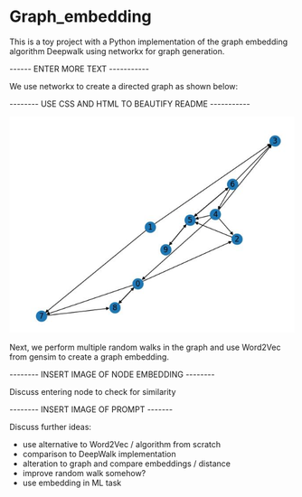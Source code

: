 # Graph_embedding 


This is a toy project with a Python implementation of the graph embedding algorithm Deepwalk using networkx for graph generation.

------ ENTER MORE TEXT -----------

We use networkx to create a directed graph as shown below:

-------- USE CSS AND HTML TO BEAUTIFY README -----------

![Example of directed graph](./directed_graph.JPG)

Next, we perform multiple random walks in the graph and use Word2Vec from gensim to create a graph embedding.

-------- INSERT IMAGE OF NODE EMBEDDING --------

Discuss entering node to check for similarity

-------- INSERT IMAGE OF PROMPT -------

Discuss further ideas:

- use alternative to Word2Vec / algorithm from scratch
- comparison to DeepWalk implementation
- alteration to graph and compare embeddings / distance
- improve random walk somehow?
- use embedding in ML task

